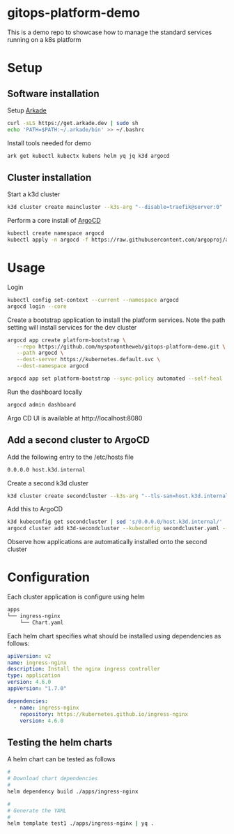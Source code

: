 # gitops-platform-demo

This is a demo repo to showcase how to manage the standard services running on a k8s platform

# Setup

## Software installation

Setup [Arkade](https://arkade.dev)

```bash
curl -sLS https://get.arkade.dev | sudo sh
echo 'PATH=$PATH:~/.arkade/bin' >> ~/.bashrc
```

Install tools needed for demo

```bash
ark get kubectl kubectx kubens helm yq jq k3d argocd
```

## Cluster installation 

Start a k3d cluster

```bash
k3d cluster create maincluster --k3s-arg "--disable=traefik@server:0"
```

Perform a core install of [ArgoCD](https://argo-cd.readthedocs.io/en/stable/getting_started/#1-install-argo-cd)

```bash
kubectl create namespace argocd
kubectl apply -n argocd -f https://raw.githubusercontent.com/argoproj/argo-cd/stable/manifests/core-install.yaml
```

# Usage

Login

```bash
kubectl config set-context --current --namespace argocd
argocd login --core
```

Create a bootstrap application to install the platform services. Note the path setting will install services for the dev cluster

```bash
argocd app create platform-bootstrap \
   --repo https://github.com/myspotontheweb/gitops-platform-demo.git \
   --path argocd \
   --dest-server https://kubernetes.default.svc \
   --dest-namespace argocd

argocd app set platform-bootstrap --sync-policy automated --self-heal
```

Run the dashboard locally

```bash
argocd admin dashboard
```

Argo CD UI is available at http://localhost:8080

## Add a second cluster to ArgoCD

Add the following entry to the /etc/hosts file

```bash
0.0.0.0 host.k3d.internal
```

Create a second k3d cluster

```bash
k3d cluster create secondcluster --k3s-arg "--tls-san=host.k3d.internal@server:0" --k3s-arg "--disable=traefik@server:0" --kubeconfig-switch-context=false
```

Add this to ArgoCD

```bash
k3d kubeconfig get secondcluster | sed 's/0.0.0.0/host.k3d.internal/' | tee secondcluster.yaml
argocd cluster add k3d-secondcluster --kubeconfig secondcluster.yaml --yes
```

Observe how applications are automatically installed onto the second cluster

# Configuration

Each cluster application is configure using helm

```bash
apps
└── ingress-nginx
    └── Chart.yaml
```

Each helm chart specifies what should be installed using dependencies as follows:

```yaml
apiVersion: v2
name: ingress-nginx
description: Install the nginx ingress controller
type: application
version: 4.6.0
appVersion: "1.7.0"

dependencies:
  - name: ingress-nginx
    repository: https://kubernetes.github.io/ingress-nginx
    version: 4.6.0
```


## Testing the helm charts

A helm chart can be tested as follows

```bash
#
# Download chart dependencies
#
helm dependency build ./apps/ingress-nginx

#
# Generate the YAML
#
helm template test1 ./apps/ingress-nginx | yq .
```

